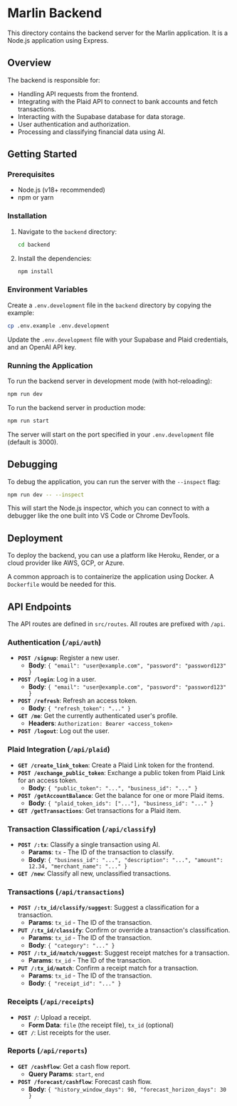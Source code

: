 # Marlin Backend

This directory contains the backend server for the Marlin application. It is a Node.js application using Express.

## Overview

The backend is responsible for:

-   Handling API requests from the frontend.
-   Integrating with the Plaid API to connect to bank accounts and fetch transactions.
-   Interacting with the Supabase database for data storage.
-   User authentication and authorization.
-   Processing and classifying financial data using AI.

## Getting Started

### Prerequisites

-   Node.js (v18+ recommended)
-   npm or yarn

### Installation

1.  Navigate to the `backend` directory:
    ```bash
    cd backend
    ```
2.  Install the dependencies:
    ```bash
    npm install
    ```

### Environment Variables

Create a `.env.development` file in the `backend` directory by copying the example:

```bash
cp .env.example .env.development
```

Update the `.env.development` file with your Supabase and Plaid credentials, and an OpenAI API key.

### Running the Application

To run the backend server in development mode (with hot-reloading):

```bash
npm run dev
```

To run the backend server in production mode:

```bash
npm run start
```

The server will start on the port specified in your `.env.development` file (default is 3000).

## Debugging

To debug the application, you can run the server with the `--inspect` flag:

```bash
npm run dev -- --inspect
```

This will start the Node.js inspector, which you can connect to with a debugger like the one built into VS Code or Chrome DevTools.

## Deployment

To deploy the backend, you can use a platform like Heroku, Render, or a cloud provider like AWS, GCP, or Azure.

A common approach is to containerize the application using Docker. A `Dockerfile` would be needed for this.

## API Endpoints

The API routes are defined in `src/routes`. All routes are prefixed with `/api`.

### Authentication (`/api/auth`)

-   **`POST /signup`**: Register a new user.
    -   **Body**: `{ "email": "user@example.com", "password": "password123" }`
-   **`POST /login`**: Log in a user.
    -   **Body**: `{ "email": "user@example.com", "password": "password123" }`
-   **`POST /refresh`**: Refresh an access token.
    -   **Body**: `{ "refresh_token": "..." }`
-   **`GET /me`**: Get the currently authenticated user's profile.
    -   **Headers**: `Authorization: Bearer <access_token>`
-   **`POST /logout`**: Log out the user.

### Plaid Integration (`/api/plaid`)

-   **`GET /create_link_token`**: Create a Plaid Link token for the frontend.
-   **`POST /exchange_public_token`**: Exchange a public token from Plaid Link for an access token.
    -   **Body**: `{ "public_token": "...", "business_id": "..." }`
-   **`POST /getAccountBalance`**: Get the balance for one or more Plaid items.
    -   **Body**: `{ "plaid_token_ids": ["..."], "business_id": "..." }`
-   **`GET /getTransactions`**: Get transactions for a Plaid item.

### Transaction Classification (`/api/classify`)

-   **`POST /:tx`**: Classify a single transaction using AI.
    -   **Params**: `tx` - The ID of the transaction to classify.
    -   **Body**: `{ "business_id": "...", "description": "...", "amount": 12.34, "merchant_name": "..." }`
-   **`GET /new`**: Classify all new, unclassified transactions.

### Transactions (`/api/transactions`)

-   **`POST /:tx_id/classify/suggest`**: Suggest a classification for a transaction.
    -   **Params**: `tx_id` - The ID of the transaction.
-   **`PUT /:tx_id/classify`**: Confirm or override a transaction's classification.
    -   **Params**: `tx_id` - The ID of the transaction.
    -   **Body**: `{ "category": "..." }`
-   **`POST /:tx_id/match/suggest`**: Suggest receipt matches for a transaction.
    -   **Params**: `tx_id` - The ID of the transaction.
-   **`PUT /:tx_id/match`**: Confirm a receipt match for a transaction.
    -   **Params**: `tx_id` - The ID of the transaction.
    -   **Body**: `{ "receipt_id": "..." }`

### Receipts (`/api/receipts`)

-   **`POST /`**: Upload a receipt.
    -   **Form Data**: `file` (the receipt file), `tx_id` (optional)
-   **`GET /`**: List receipts for the user.

### Reports (`/api/reports`)

-   **`GET /cashflow`**: Get a cash flow report.
    -   **Query Params**: `start`, `end`
-   **`POST /forecast/cashflow`**: Forecast cash flow.
    -   **Body**: `{ "history_window_days": 90, "forecast_horizon_days": 30 }`